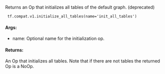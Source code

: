 Returns an Op that initializes all tables of the default graph. (deprecated)

```
 tf.compat.v1.initialize_all_tables(name='init_all_tables')
```
#### Args:
- name: Optional name for the initialization op.
#### Returns:
An Op that initializes all tables. Note that if there are not tables the returned Op is a NoOp.
